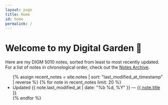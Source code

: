 ```yaml
---
layout: page
title: Home
id: home
permalink: /
---
```


# Welcome to my Digital Garden &#127793;

Here are my DIGM 5010 notes, sorted from least to most recently updated. For a list of notes in chronological order, check out the [Notes Archive](/archive).

<ul>
  {% assign recent_notes = site.notes | sort: "last_modified_at_timestamp" | reverse %}
  {% for note in recent_notes limit: 20 %}
    <li>
      Updated {{ note.last_modified_at | date: "%b %d, %Y" }} — <a class="internal-link" href="{{ site.baseurl }}{{ note.url }}">{{ note.title }}</a>
    </li>
  {% endfor %}
</ul>

<style>
  .wrapper {
    max-width: 46em;
  }
</style>
